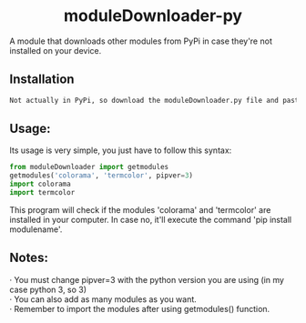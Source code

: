 <h1 align=center> moduleDownloader-py </h1>
A module that downloads other modules from PyPi in case they're not installed on your device.

## Installation
```sh
Not actually in PyPi, so download the moduleDownloader.py file and paste it in your proyect folder
```
## Usage:
Its usage is very simple, you just have to follow this syntax:
```python
from moduleDownloader import getmodules
getmodules('colorama', 'termcolor', pipver=3)
import colorama
import termcolor
```
This program will check if the modules 'colorama' and 'termcolor' are installed in your computer. In case no, it'll execute the command 'pip install modulename'.
## Notes:
· You must change pipver=3 with the python version you are using (in my case python 3, so 3)
<br>
· You can also add as many modules as you want.
<br>
· Remember to import the modules after using getmodules() function.
